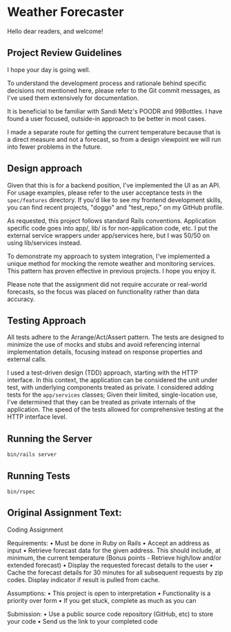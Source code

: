 # Weather Forecaster

Hello dear readers, and welcome!

## Project Review Guidelines

I hope your day is going well.

To understand the development process and rationale behind specific
decisions not mentioned here, please refer to the Git commit
messages, as I've used them extensively for documentation.

It is beneficial to be familiar with Sandi Metz's POODR and
99Bottles. I have found a user focused, outside-in approach to be
better in most cases.

I made a separate route for getting the current temperature because
that is a direct measure and not a forecast, so from a design
viewpoint we will run into fewer problems in the future.

## Design approach

Given that this is for a backend position, I've implemented the UI as
an API. For usage examples, please refer to the user acceptance tests
in the `spec/features` directory. If you'd like to see my frontend
development skills, you can find recent projects, "doggo" and
"test_repo," on my GitHub profile.

As requested, this project follows standard Rails conventions.
Application specific code goes into app/, lib/ is for non-application
code, etc. I put the external service wrappers under app/services
here, but I was 50/50 on using lib/services instead.

To demonstrate my approach to system integration, I've implemented a
unique method for mocking the remote weather and monitoring services.
This pattern has proven effective in previous projects. I hope you
enjoy it.

Please note that the assignment did not require accurate or
real-world forecasts, so the focus was placed on functionality rather
than data accuracy.

## Testing Approach

All tests adhere to the Arrange/Act/Assert pattern. The tests are
designed to minimize the use of mocks and stubs and avoid referencing
internal implementation details, focusing instead on response
properties and external calls.

I used a test-driven design (TDD) approach, starting with the HTTP
interface. In this context, the application can be considered the
unit under test, with underlying components treated as private. I
considered adding tests for the `app/services` classes; Given their
limited, single-location use, I've determined that they can be
treated as private internals of the application. The speed of the
tests allowed for comprehensive testing at the HTTP interface level.

## Running the Server

`bin/rails server`

## Running Tests

`bin/rspec`

## Original Assignment Text:

Coding Assignment

Requirements:
    • Must be done in Ruby on Rails
    • Accept an address as input
    • Retrieve forecast data for the given address. This should include, at minimum, the current temperature (Bonus points - Retrieve high/low and/or extended forecast)
    • Display the requested forecast details to the user
    • Cache the forecast details for 30 minutes for all subsequent requests by zip codes. Display indicator if result is pulled from cache.

Assumptions:
    • This project is open to interpretation
    • Functionality is a priority over form
    • If you get stuck, complete as much as you can

Submission:
    • Use a public source code repository (GitHub, etc) to store your code
    • Send us the link to your completed code
